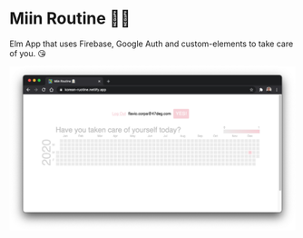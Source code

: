 # Miin Routine 💅🏻

Elm App that uses Firebase, Google Auth and custom-elements to take care of you. 😘

![app](preview.png)
